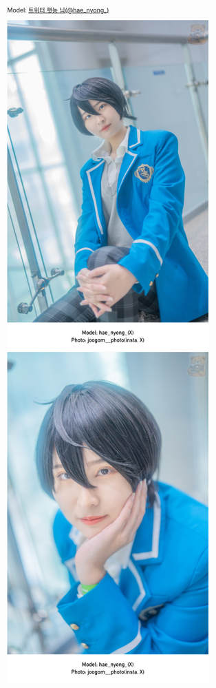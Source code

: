 ﻿---
dddd: 2023.12.16 서코
nickname: 햇뇽
sns_type: x
sns_id: hae_nyong_
---

Model: <a href="https://x.com/hae_nyong_" target="_blank">트위터 햇뇽 님(@hae_nyong_)</a>

![DSC09776-Bearbeitet.jpg](/assets/img/2023/12-16/DSC09776-Bearbeitet.jpg)
![DSC09780-Bearbeitet.jpg](/assets/img/2023/12-16/DSC09780-Bearbeitet.jpg)